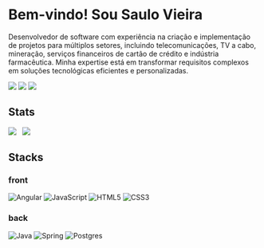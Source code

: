 # Bem-vindo! Sou Saulo Vieira
Desenvolvedor de software com experiência na criação e implementação de projetos para múltiplos setores, incluindo telecomunicações, TV a cabo, mineração, serviços financeiros de cartão de crédito e indústria farmacêutica. Minha expertise está em transformar requisitos complexos em soluções tecnológicas eficientes e personalizadas.

<div>
  <a href="https://www.linkedin.com/in/saulovafilho/" target="_top"><img src="https://img.shields.io/badge/-LinkedIn-%230077B5?style=for-the-badge&logo=linkedin&logoColor=white" target="_blank"></a>
  <a href = "mailto:salovieira@gmail.com"><img src="https://img.shields.io/badge/Gmail-D14836?style=for-the-badge&logo=gmail&logoColor=white" target="_blank"></a>
  <a href="https://github.com/saulovieira" target="_blank"><img src="https://img.shields.io/badge/github-%23121011.svg?style=for-the-badge&logo=github&logoColor=white" target="_blank"></a>
</div>

## Stats

<div>
  <div style="display: inline-block">
    <a href="https://github.com/saulovieira">
      <img src="https://github-readme-stats.vercel.app/api/top-langs/?username=saulovieira&layout=compact&langs_count=7"/>
    </a>
  </div>&nbsp;&nbsp;
  <div style="display: inline-block">
    <a href="https://github.com/saulovieira">
      <img src="https://github-readme-stats.vercel.app/api/pin/?username=saulovieira&repo=squadfullstack"/>
    </a>
  </div>
</div>

## Stacks

### front
![Angular](https://img.shields.io/badge/Angular-DD0031?style=for-the-badge&logo=angular&logoColor=white)
![JavaScript](https://img.shields.io/badge/javascript-%23323330.svg?style=for-the-badge&logo=javascript&logoColor=%23F7DF1E)
![HTML5](https://img.shields.io/badge/html5-%23E34F26.svg?style=for-the-badge&logo=html5&logoColor=white)
![CSS3](https://img.shields.io/badge/css3-%231572B6.svg?style=for-the-badge&logo=css3&logoColor=white)

### back
![Java](https://img.shields.io/badge/java-%23ED8B00.svg?style=for-the-badge&logo=openjdk&logoColor=white)
![Spring](https://img.shields.io/badge/spring-%236DB33F.svg?style=for-the-badge&logo=spring&logoColor=white)
![Postgres](https://img.shields.io/badge/postgres-%23316192.svg?style=for-the-badge&logo=postgresql&logoColor=white)
